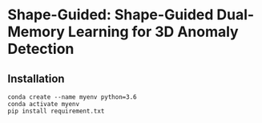 # Shape-Guided: Shape-Guided Dual-Memory Learning for 3D Anomaly Detection

## Installation
```
conda create --name myenv python=3.6
conda activate myenv
pip install requirement.txt
```
